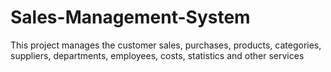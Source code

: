 # Sales-Management-System
This project manages the customer sales, purchases, products, categories, suppliers, departments, employees, costs, statistics and other services
